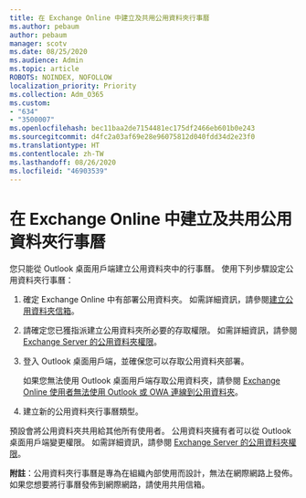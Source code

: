 ```yaml
---
title: 在 Exchange Online 中建立及共用公用資料夾行事曆
ms.author: pebaum
author: pebaum
manager: scotv
ms.date: 08/25/2020
ms.audience: Admin
ms.topic: article
ROBOTS: NOINDEX, NOFOLLOW
localization_priority: Priority
ms.collection: Adm_O365
ms.custom:
- "634"
- "3500007"
ms.openlocfilehash: bec11baa2de7154481ec175df2466eb601b0e243
ms.sourcegitcommit: d4fc2a03af69e28e96075812d040fdd34d2e23f0
ms.translationtype: HT
ms.contentlocale: zh-TW
ms.lasthandoff: 08/26/2020
ms.locfileid: "46903539"
---
```

# <a name="create-and-share-public-folder-calendars-in-exchange-online"></a>在 Exchange Online 中建立及共用公用資料夾行事曆

您只能從 Outlook 桌面用戶端建立公用資料夾中的行事曆。 使用下列步驟設定公用資料夾行事曆：

1. 確定 Exchange Online 中有部署公用資料夾。 如需詳細資訊，請參閱[建立公用資料夾信箱](https://docs.microsoft.com/exchange/collaboration-exo/public-folders/create-public-folder-mailbox)。 

2. 請確定您已獲指派建立公用資料夾所必要的存取權限。 如需詳細資訊，請參閱 [Exchange Server 的公用資料夾權限](https://support.microsoft.com/help/2573274/public-folder-permissions-for-exchange-server)。 
  
3. 登入 Outlook 桌面用戶端，並確保您可以存取公用資料夾部署。

    如果您無法使用 Outlook 桌面用戶端存取公用資料夾，請參閱 [Exchange Online 使用者無法使用 Outlook 或 OWA 連線到公用資料夾](https://aka.ms/pfcte)。

4. 建立新的公用資料夾行事曆類型。

預設會將公用資料夾共用給其他所有使用者。 公用資料夾擁有者可以從 Outlook 桌面用戶端變更權限。 如需詳細資訊，請參閱 [Exchange Server 的公用資料夾權限](https://support.microsoft.com/help/2573274/public-folder-permissions-for-exchange-server)。

**附註**：公用資料夾行事曆是專為在組織內部使用而設計，無法在網際網路上發佈。 如果您想要將行事曆發佈到網際網路，請使用共用信箱。